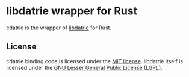 # libdatrie wrapper for Rust

cdatrie is the wrapper of [libdatrie](https://linux.thai.net/~thep/datrie/datrie.html) for Rust.

## License

cdatrie binding code is licensed under the [MIT license](LICENSE). libdatrie itself is licensed under the [GNU Lesser General Public License (LGPL)](https://www.gnu.org/licenses/lgpl-3.0.html).
